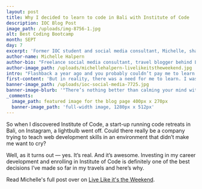 ```yaml
---
layout: post
title: Why I decided to learn to code in Bali with Institute of Code
description: IOC Blog Post
image_path: /uploads/img-8756-1.jpg
alt: Best Coding Bootcamp
month: SEPT
day: 7
excerpt: 'Former IOC student and social media consultant, Michelle, shares why she decided to take the plunge and learn to code in Bali.'
author-name: Michelle Halpern
author-bio: "Freelance social media consultant, travel blogger behind Live Like it's the Weekend and former IOC student."
author-image_path: /uploads/michellehalpern-livelikeitstheweekend.jpg
intro: "Flashback a year ago and you probably couldn’t pay me to learn to code. The task seemed overwhelming, impossible to tackle and frankly boring – especially when I envisioned my options: trying to go it alone with online courses or Youtube tutorials or signing up for a physical\_course that I’d have to take up in my free time on top of my full-time job.\_No, thank you."
first-content: 'But in reality, there was a need for me to learn. I was trying to launch this travel blog and running into constant small changes that I wanted to make on my own rather than having to dial a developer for each minor tweak. And I was on the hunt for skills that could get me on my way to the digital nomad lifestyle.'
banner-image_path: /uploads/ioc-social-media-7725.jpg
banner-image-blurb: '"There’s nothing better than calming your mind with a sunrise yoga session or taking a smoothie break by the pool when you’ve spent hours working on your beautiful website."'
_comments:
  image_path: featured image for the blog page 400px x 270px
  banner-image_path: 'full-width image, 1280px x 512px'
---
```



So when I discovered Institute of Code, a start-up running code retreats in Bali, on Instagram, a lightbulb went off. Could there really be a company trying to teach web development skills in an environment that didn’t make me want to cry?

Well, as it turns out — yes. It’s real. And it’s awesome. Investing in my career development and enrolling in Institute of Code is definitely one of the best decisions I’ve made so far in my travels and here’s why.

Read Michelle's full post over on [Live Like it's the Weekend](http://www.livelikeitstheweekend.com/decided-learn-code-bali-institute-code/).&nbsp;

